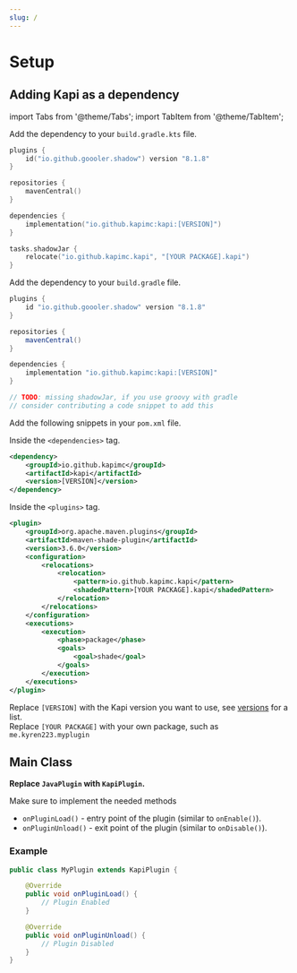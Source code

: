 ```yaml
---
slug: /
---
```


# Setup

## Adding Kapi as a dependency

import Tabs from '@theme/Tabs';
import TabItem from '@theme/TabItem';

<Tabs>
<TabItem value="gradle_kts" label="Gradle (Kotlin)">

Add the dependency to your `build.gradle.kts` file.

```kotlin
plugins {
    id("io.github.goooler.shadow") version "8.1.8"
}

repositories {
    mavenCentral()
}

dependencies {
    implementation("io.github.kapimc:kapi:[VERSION]")
}

tasks.shadowJar {
    relocate("io.github.kapimc.kapi", "[YOUR PACKAGE].kapi")
}
```

</TabItem>
<TabItem value="gradle_groovy" label="Gradle (Groovy)">

Add the dependency to your `build.gradle` file.

```groovy
plugins {
    id "io.github.goooler.shadow" version "8.1.8"
}

repositories {
    mavenCentral()
}

dependencies {
    implementation "io.github.kapimc:kapi:[VERSION]"
}

// TODO: missing shadowJar, if you use groovy with gradle
// consider contributing a code snippet to add this
```

</TabItem>
<TabItem value="maven" label="Maven">

Add the following snippets in your `pom.xml` file.

Inside the `<dependencies>` tag.

```xml
<dependency>
    <groupId>io.github.kapimc</groupId>
    <artifactId>kapi</artifactId>
    <version>[VERSION]</version>
</dependency>
```

Inside the `<plugins>` tag.

```xml
<plugin>
    <groupId>org.apache.maven.plugins</groupId>
    <artifactId>maven-shade-plugin</artifactId>
    <version>3.6.0</version>
    <configuration>
        <relocations>
            <relocation>
                <pattern>io.github.kapimc.kapi</pattern>
                <shadedPattern>[YOUR PACKAGE].kapi</shadedPattern>
            </relocation>
        </relocations>
    </configuration>
    <executions>
        <execution>
            <phase>package</phase>
            <goals>
                <goal>shade</goal>
            </goals>
        </execution>
    </executions>
</plugin>
```

</TabItem>
</Tabs>

Replace `[VERSION]` with the Kapi version you want to use, see [versions](https://github.com/kapimc/kapi/releases) for a list.  
Replace `[YOUR PACKAGE]` with your own package, such as `me.kyren223.myplugin`

## Main Class

**Replace `JavaPlugin` with `KapiPlugin`.**

Make sure to implement the needed methods

- `onPluginLoad()` - entry point of the plugin (similar to `onEnable()`).
- `onPluginUnload()` - exit point of the plugin (similar to `onDisable()`).

### Example

```java
public class MyPlugin extends KapiPlugin {

    @Override
    public void onPluginLoad() {
        // Plugin Enabled
    }

    @Override
    public void onPluginUnload() {
        // Plugin Disabled
    }
}
```
